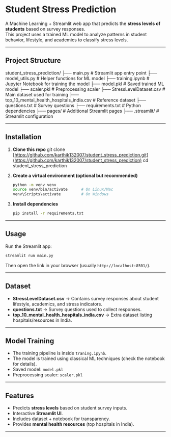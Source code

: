 

# Student Stress Prediction

A Machine Learning + Streamlit web app that predicts the **stress levels of students** based on survey responses.  
This project uses a trained ML model to analyze patterns in student behavior, lifestyle, and academics to classify stress levels.  

---

## Project Structure


student_stress_prediction/
   ├── main.py # Streamlit app entry point
   ├── model_utils.py # Helper functions for ML model
   ├── training.ipynb # Jupyter Notebook for training the model
   ├── model.pkl # Saved trained ML model
   ├── scaler.pkl # Preprocessing scaler
   ├── StressLevelDataset.csv # Main dataset used for training
   ├── top_10_mental_health_hospitals_india.csv # Reference dataset
   ├── questions.txt # Survey questions
   ├── requirements.txt # Python dependencies
   ├── pages/ # Additional Streamlit pages
   ├── .streamlit/ # Streamlit configuration


---

## Installation

1. **Clone this repo**
   git clone [https://github.com/karthik132007/student_stress_prediction.git](https://github.com/karthik132007/student_stress_prediction)
   cd student_stress_prediction


2. **Create a virtual environment (optional but recommended)**

   ```bash
   python -m venv venv
   source venv/bin/activate      # On Linux/Mac
   venv\Scripts\activate         # On Windows
   ```

3. **Install dependencies**

   ```bash
   pip install -r requirements.txt
   ```

---

## Usage

Run the Streamlit app:

```bash
streamlit run main.py
```

Then open the link in your browser (usually `http://localhost:8501/`).

---

## Dataset

* **StressLevelDataset.csv** → Contains survey responses about student lifestyle, academics, and stress indicators.
* **questions.txt** → Survey questions used to collect responses.
* **top\_10\_mental\_health\_hospitals\_india.csv** → Extra dataset listing hospitals/resources in India.

---

## Model Training

* The training pipeline is inside `traning.ipynb`.
* The model is trained using classical ML techniques (check the notebook for details).
* Saved model: `model.pkl`
* Preprocessing scaler: `scaler.pkl`

---

## Features

* Predicts **stress levels** based on student survey inputs.
* Interactive **Streamlit UI**.
* Includes dataset + notebook for transparency.
* Provides **mental health resources** (top hospitals in India).

---


